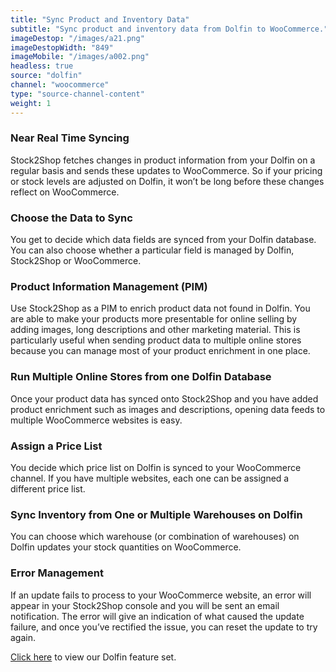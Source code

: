 ```yaml
---
title: "Sync Product and Inventory Data"
subtitle: "Sync product and inventory data from Dolfin to WooCommerce."
imageDestop: "/images/a21.png"
imageDestopWidth: "849"
imageMobile: "/images/a002.png"
headless: true
source: "dolfin"
channel: "woocommerce"
type: "source-channel-content"
weight: 1
---
```


### Near Real Time Syncing
Stock2Shop fetches changes in product information from your Dolfin on a regular basis and sends these updates to WooCommerce. So if your pricing or stock levels are adjusted on Dolfin, it won’t be long before these changes reflect on WooCommerce.

### Choose the Data to Sync
You get to decide which data fields are synced from your Dolfin database. You can also choose whether a particular field is managed by Dolfin, Stock2Shop or WooCommerce.

### Product Information Management (PIM)
Use Stock2Shop as a PIM to enrich product data not found in Dolfin. You are able to make your products more presentable for online selling by adding images, long descriptions and other marketing material. This is particularly useful when sending product data to multiple online stores because you can manage most of your product enrichment in one place.

### Run Multiple Online Stores from one Dolfin Database
Once your product data has synced onto Stock2Shop and you have added product enrichment such as images and descriptions, opening data feeds to multiple WooCommerce websites is easy.

### Assign a Price List
You decide which price list on Dolfin is synced to your WooCommerce channel. If you have multiple websites, each one can be assigned a different price list.

### Sync Inventory from One or Multiple Warehouses on Dolfin
You can choose which warehouse (or combination of warehouses) on Dolfin updates your stock quantities on WooCommerce.

### Error Management
If an update fails to process to your WooCommerce website, an error will appear in your Stock2Shop console and you will be sent an email notification. The error will give an indication of what caused the update failure, and once you’ve rectified the issue, you can reset the update to try again.

[Click here](/help/features/dolfin/ "Dolfin Features") to view our Dolfin feature set.